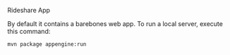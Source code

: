 Rideshare App

By default it contains a barebones web app. To run a local server, execute this
command:

```bash
mvn package appengine:run
```
